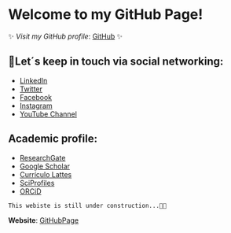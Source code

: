 <!--
**https://felipeescallon.github.io/felipeescallon.io/** is a ✨ _special_ ✨ GitHub Page because its `index.md` (this file) offers the chance to modify your website hosted by GitHub via markdown.

Here are some ideas to get you started:

You can use the [editor on GitHub](https://github.com/felipeescallon/felipeescallon.io/edit/gh-pages/index.md) to maintain and preview the content for your website in Markdown files.

Whenever you commit to this repository, GitHub Pages will run [Jekyll](https://jekyllrb.com/) to rebuild the pages in your site, from the content in your Markdown files.

### Markdown

Markdown is a lightweight and easy-to-use syntax for styling your writing. It includes conventions for

```markdown
Syntax highlighted code block

# Header 1
## Header 2
### Header 3

- Bulleted
- List

1. Numbered
2. List

**Bold** and _Italic_ and `Code` text

[Link](url) and ![Image](src)
```

For more details see [GitHub Flavored Markdown](https://guides.github.com/features/mastering-markdown/).

### Jekyll Themes

Your Pages site will use the layout and styles from the Jekyll theme you have selected in your [repository settings](https://github.com/felipeescallon/felipeescallon.io/settings/pages). The name of this theme is saved in the Jekyll `_config.yml` configuration file.

### Support or Contact

Having trouble with Pages? Check out our [documentation](https://docs.github.com/categories/github-pages-basics/) or [contact support](https://support.github.com/contact) and we’ll help you sort it out.
-->
# Welcome to my GitHub Page!

✨ *Visit my GitHub profile*: [GitHub](https://github.com/felipeescallon) ✨


## 🤝Let´s keep in touch via social networking:

- [LinkedIn](https://www.linkedin.com/in/andres-felipe-escallon-portilla/?locale=en_US)
- [Twitter](https://twitter.com/felipeescallon)
- [Facebook](http://facebook.com/felipeescallon)
- [Instagram](https://www.instagram.com/felipeescallon/)
- [YouTube Channel](https://www.youtube.com/user/pipeescallon)


## Academic profile:

- [ResearchGate](https://www.researchgate.net/profile/Andres-Escallon-Portilla)
- [Google Scholar](https://scholar.google.es/citations?user=v5UysP0AAAAJ&hl=es)
- [Currículo Lattes](https://lattes.cnpq.br/2702625745844396)
- [SciProfiles](https://sciprofiles.com/profile/felipeescallon)
- [ORCiD](https://orcid.org/my-orcid?orcid=0000-0003-0452-7355)


```
This webiste is still under construction...🧑‍💻
```

**Website**: [GitHubPage](https://felipeescallon.github.io/felipeescallon.io/)


